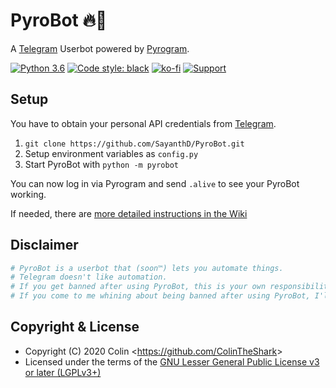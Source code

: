 # PyroBot 🔥🤖 
A [Telegram](https://telegram.org) Userbot powered by [Pyrogram](https://pyrogram.org).

[![Python 3.6](https://img.shields.io/badge/Python-3.6%20or%20newer-blue.svg)](https://www.python.org/downloads/release/python-360/)
[![Code style: black](https://img.shields.io/badge/code%20style-black-000000.svg)](https://github.com/psf/black)
[![ko-fi](https://img.shields.io/badge/Ko--fi-Buy%20me%20a%20Coffee-FF5E5B.svg)](https://ko-fi.com/ColinShark)
[![Support](https://img.shields.io/badge/Support-Pyrogram%20Lounge-orange)](https://t.me/PyrogramLounge)

## Setup
You have to obtain your personal API credentials from [Telegram](https://my.telegram.org?to=apps).

1. `git clone https://github.com/SayanthD/PyroBot.git`
2. Setup environment variables as `config.py`
3. Start PyroBot with `python -m pyrobot`

You can now log in via Pyrogram and send `.alive` to see your PyroBot working.

If needed, there are [more detailed instructions in the Wiki](https://github.com/ColinTheShark/PyroBot/wiki/Setup)

## Disclaimer
```Python
# PyroBot is a userbot that (soon™️) lets you automate things.
# Telegram doesn't like automation.
# If you get banned after using PyroBot, this is your own responsibility.
# If you come to me whining about being banned after using PyroBot, I'll just block you.
```

## Copyright & License
* Copyright (C) 2020 Colin <<https://github.com/ColinTheShark>>
* Licensed under the terms of the [GNU Lesser General Public License v3 or later (LGPLv3+)](COPYING.lesser)
